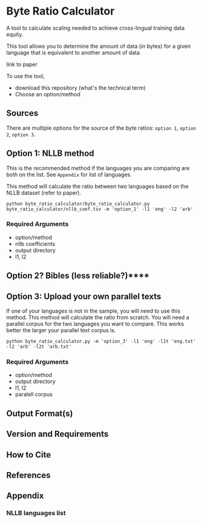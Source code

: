 # Byte Ratio Calculator
A tool to calculate scaling needed to achieve cross-lingual training data equity. 

This tool allows you to determine the amount of data (in bytes) for a given language that is equivalent to  another amount of data

link to paper

To use the tool, 

*  download this repository (what's the technical term)
*  Choose an option/method


## Sources

There are multiple options for the source of the byte ratios: `option 1`, `option 2`, `option 3`. 

## Option 1: NLLB method

This is the recommended method if the languages you are comparing are both on the list. See `Appendix` for list of languages. 

This method will calculate the ratio between two languages based on the NLLB dataset (refer to paper). 

```
python byte_ratio_calculator/byte_ratio_calculator.py byte_ratio_calculator/nllb_coef.tsv -m 'option_1' -l1 'eng' -l2 'arb'
```

### Required Arguments
*  option/method
*  nllb coefficients
*  output directory
*  l1, l2

## Option 2? Bibles (less reliable?)****


## Option 3: Upload your own parallel texts

If one of your languages is not in the sample, you will need to use this method. This method will calculate the ratio from scratch.
You will need a parallel corpus for the two languages you want to compare. This works better the larger your parallel text corpus is. 

```
python byte_ratio_calculator.py -m 'option_3' -l1 'eng' -l1t 'eng.txt' -l2 'arb' -l2t 'arb.txt'
```

### Required Arguments
*  option/method
*  output directory
*  l1, l2
*  paralell corpus

## Output Format(s)

## Version and Requirements

## How to Cite

## References

## Appendix

### NLLB languages list
